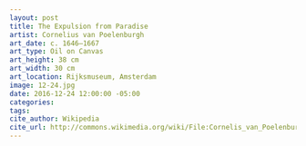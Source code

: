 ```yaml
---
layout: post
title: The Expulsion from Paradise
artist: Cornelius van Poelenburgh
art_date: c. 1646–1667
art_type: Oil on Canvas
art_height: 38 cm
art_width: 30 cm
art_location: Rijksmuseum, Amsterdam
image: 12-24.jpg
date: 2016-12-24 12:00:00 -05:00
categories:
tags:
cite_author: Wikipedia
cite_url: http://commons.wikimedia.org/wiki/File:Cornelis_van_Poelenburch_-_De_verdrijving_uit_het_paradijs.jpg
---
```

